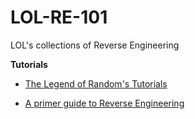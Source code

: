 # LOL-RE-101
LOL's collections of Reverse Engineering

**Tutorials**

 - [The Legend of Random's Tutorials](https://legend.octopuslabs.io/sample-page.html)

 - [A primer guide to Reverse Engineering](https://puri.sm/posts/primer-to-reverse-engineering/)
